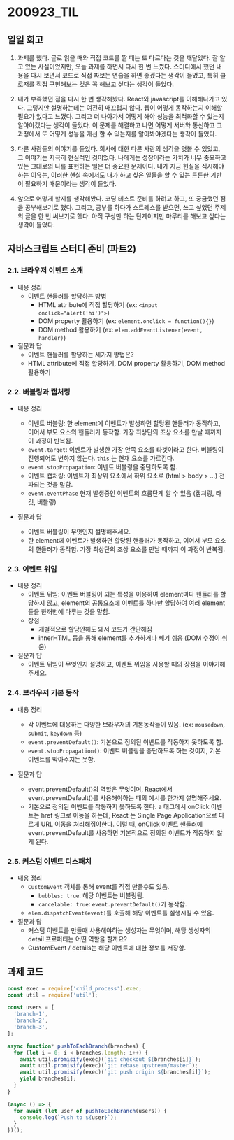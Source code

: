 200923_TIL
===

일일 회고
---
1. 과제를 했다.
글로 읽을 때와 직접 코드를 짤 때는 또 다르다는 것을 깨달았다. 잘 알고 있는 사실이었지만, 오늘 과제를 하면서 다시 한 번 느꼈다. 스터디에서 했던 내용을 다시 보면서 코드로 직접 짜보는 연습을 하면 좋겠다는 생각이 들었고, 특히 클로저를 직접 구현해보는 것은 꼭 해보고 싶다는 생각이 들었다.

2. 내가 부족했던 점을 다시 한 번 생각해봤다.
React와 javascript를 이해해나가고 있다. 그렇지만 설명하는데는 여전히 매끄럽지 않다. 웹이 어떻게 동작하는지 이해할 필요가 있다고 느꼈다. 그리고 더 나아가서 어떻게 해야 성능을 최적화할 수 있는지 알아야겠다는 생각이 들었다. 이 문제를 해결하고 나면 어떻게 서버와 통신하고 그 과정에서 또 어떻게 성능을 개선 할 수 있는지를 알아봐야겠다는 생각이 들었다.

3. 다른 사람들의 이야기를 들었다.
회사에 대한 다른 사람의 생각을 엿볼 수 있었고, 그 이야기는 지극히 현실적인 것이었다. 나에게는 성장이라는 가치가 너무 중요하고 있는 그대로의 나를 표현하는 일은 더 중요한 문제이다. 내가 지금 현실을 직시해야하는 이유는, 이러한 현실 속에서도 내가 하고 싶은 일들을 할 수 있는 튼튼한 기반이 필요하기 때문이라는 생각이 들었다. 

4. 앞으로 어떻게 할지를 생각해봤다.
코딩 테스트 준비를 하려고 하고, 또 궁금했던 점을 공부해보기로 했다. 그리고, 공부를 하다가 스트레스를 받으면, 쓰고 싶었던 주제의 글을 한 번 써보기로 했다. 아직 구상만 하는 단계이지만 마무리를 해보고 싶다는 생각이 들었다.

자바스크립트 스터디 준비 (파트2)
---

### 2.1. 브라우저 이벤트 소개
* 내용 정리
    * 이벤트 핸들러를 할당하는 방법
        * HTML attribute에 직접 할당하기 (ex: `<input onclick="alert('hi')">`)
        * DOM property 활용하기 (ex: `element.onclick = function(){}`)
        * DOM method 활용하기 (ex: `elem.addEventListener(event, handler)`)
* 질문과 답
    * 이벤트 핸들러를 할당하는 세가지 방법은?
    * HTML attribute에 직접 할당하기, DOM property 활용하기, DOM method 활용하기

### 2.2. 버블링과 캡처링
* 내용 정리
    * 이벤트 버블링: 한 element에 이벤트가 발생하면 할당된 핸들러가 동작하고, 이어서 부모 요소의 핸들러가 동작함. 가장 최상단의 조상 요소를 만날 때까지 이 과정이 반복됨.
    * `event.target`: 이벤트가 발생한 가장 안쪽 요소를 타겟이라고 한다. 버블링이 진행되어도 변하지 않는다. `this` 는 현재 요소를 가르킨다.
    * `event.stopPropagation`: 이벤트 버블링을 중단하도록 함.
    * 이벤트 캡처링: 이벤트가 최상위 요소에서 하위 요소로 (html > body > ...) 전파되는 것을 말함.
    * `event.eventPhase` 현재 발생중인 이벤트의 흐름단계 알 수 있음 (캡처링, 타깃, 버블링)

* 질문과 답
    * 이벤트 버블링이 무엇인지 설명해주세요.
    * 한 element에 이벤트가 발생하면 할당된 핸들러가 동작하고, 이어서 부모 요소의 핸들러가 동작함. 가장 최상단의 조상 요소를 만날 때까지 이 과정이 반복됨.

### 2.3. 이벤트 위임
* 내용 정리
    * 이벤트 위임: 이벤트 버블링이 되는 특성을 이용하여 element마다 핸들러를 할당하지 않고, element의 공통요소에 이벤트를 하나만 할당하여 여러 element들을 한꺼번에 다루는 것을 말함.
    * 장점
        * 개별적으로 할당안해도 돼서 코드가 간단해짐
        * innerHTML 등을 통해 element를 추가하거나 빼기 쉬움 (DOM 수정이 쉬움)
* 질문과 답
    * 이벤트 위임이 무엇인지 설명하고, 이벤트 위임을 사용할 때의 장점을 이야기해주세요.


### 2.4. 브라우저 기본 동작
* 내용 정리
    * 각 이벤트에 대응하는 다양한 브라우저의 기본동작들이 있음. (ex: `mousedown`, `submit`, `keydown` 등)
    * `event.preventDefault()`: 기본으로 정의된 이벤트를 작동하지 못하도록 함.
    * `event.stopPropagation()`: 이벤트 버블링을 중단하도록 하는 것이지, 기본 이벤트를 막아주지는 못함.

* 질문과 답
    * event.preventDefault()의 역할은 무엇이며, React에서 event.preventDefault()를 사용해야하는 때의 예시를 한가지 설명해주세요.
    * 기본으로 정의된 이벤트를 작동하지 못하도록 한다. a 태그에서 onClick 이벤트는 href 링크로 이동을 하는데, React 는 Single Page Application으로 다르게 URL 이동을 처리해줘야한다. 이럴 때, onClick 이벤트 핸들러에 event.preventDefault를 사용하면 기본적으로 정의된 이벤트가 작동하지 않게 된다.

### 2.5. 커스텀 이벤트 디스패치
* 내용 정리
    * `CustomEvent` 객체를 통해 event를 직접 만들수도 있음. 
        * `bubbles: true`: 해당 이벤트는 버블링됨.
        * `cancelable: true`: `event.preventDefault()`가 동작함.
    * `elem.dispatchEvent(event)`를 호출해 해당 이벤트를 실행시킬 수 있음.
* 질문과 답
    * 커스텀 이벤트를 만들때 사용해야하는 생성자는 무엇이며, 해당 생성자의 detail 프로퍼티는 어떤 역할을 할까요?
    * CustomEvent / details는 해당 이벤트에 대한 정보를 저장함.


과제 코드
---
```javascript
const exec = require('child_process').exec;
const util = require('util');

const users = [
  'branch-1',
  'branch-2',
  'branch-3',
];

async function* pushToEachBranch(branches) {
  for (let i = 0; i < branches.length; i++) {
    await util.promisify(exec)(`git checkout ${branches[i]}`);
    await util.promisify(exec)(`git rebase upstream/master`);
    await util.promisify(exec)(`git push origin ${branches[i]}`);
    yield branches[i];
  }
}

(async () => {
  for await (let user of pushToEachBranch(users)) {
    console.log(`Push to ${user}`);
  }
})();
```